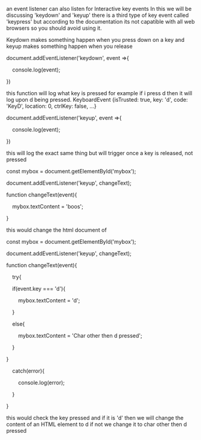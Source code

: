 
an event listener can also listen for Interactive key events In this we will be discussing 'keydown' and 'keyup' there is a third type of key event called 'keypress' but according to the documentation its not capatible with all web browsers so you should avoid using it. 


Keydown makes something happen when you press down on a key and keyup makes something happen when you release 


document.addEventListener('keydown', event =>{

    console.log(event);

})

this function will log what key is pressed for example if i press d then it will log upon d being pressed.
KeyboardEvent {isTrusted: true, key: 'd', code: 'KeyD', location: 0, ctrlKey: false, …}


document.addEventListener('keyup', event =>{

    console.log(event);

})


this will log the exact same thing but will trigger once a key is released, not pressed



const mybox = document.getElementById('mybox');

  

document.addEventListener('keyup', changeText);

  

function changeText(event){

    mybox.textContent = 'boos';

}


this would change the html document of 



const mybox = document.getElementById('mybox');

  

document.addEventListener('keyup', changeText);

  

function changeText(event){

    try{

    if(event.key === 'd'){

        mybox.textContent = 'd';

    }

    else{

        mybox.textContent = 'Char other then d pressed';

  

    }    

}

    catch(error){

        console.log(error);

    }

  

}


this would check the key pressed and if it is 'd' then we will change the content of an HTML element to d if not we change it to char other then d pressed